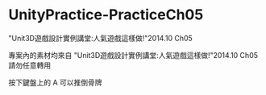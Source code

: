 # UnityPractice-PracticeCh05
"Unit3D遊戲設計實例講堂:人氣遊戲這樣做!"2014.10 Ch05

專案內的素材均來自 "Unit3D遊戲設計實例講堂:人氣遊戲這樣做!"2014.10 Ch05 請勿任意轉用

按下鍵盤上的 A 可以推倒骨牌
